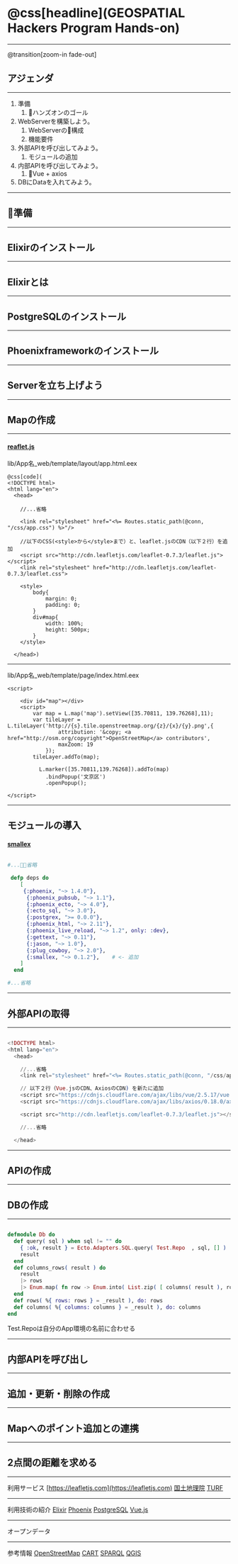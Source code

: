 # @css[headline](GEOSPATIAL Hackers Program Hands-on)

---
@transition[zoom-in fade-out]
## アジェンダ

---
1. 準備 
   1. ハンズオンのゴール
2. WebServerを構築しよう。
   1. WebServerの構成
   2. 機能要件
3. 外部APIを呼び出してみよう。
   1. モジュールの追加
4. 内部APIを呼び出してみよう。
   1. Vue + axios
5. DBにDataを入れてみよう。
---
## 準備

---
## Elixirのインストール

---
## Elixirとは

---
## PostgreSQLのインストール

---
## Phoenixframeworkのインストール

---
## Serverを立ち上げよう

---
## Mapの作成

---

#### [reaflet.js](https://leafletjs.com/)

lib/App名_web/template/layout/app.html.eex

```
@css[code](
<!DOCTYPE html>
<html lang="en">
  <head>

    //...省略

    <link rel="stylesheet" href="<%= Routes.static_path(@conn, "/css/app.css") %>"/>

    //以下のCSS(<style>から</style>まで）と、leaflet.jsのCDN（以下２行）を追加
    <script src="http://cdn.leafletjs.com/leaflet-0.7.3/leaflet.js"></script>
    <link rel="stylesheet" href="http://cdn.leafletjs.com/leaflet-0.7.3/leaflet.css">
    
    <style>
        body{
            margin: 0;
            padding: 0;
        }
        div#map{
            width: 100%;
            height: 500px;
        }
    </style>

  </head>)
```

---

lib/App名_web/template/page/index.html.eex

```
<script>

    <div id="map"></div>
    <script>
        var map = L.map('map').setView([35.70811, 139.76268],11);
        var tileLayer = L.tileLayer('http://{s}.tile.openstreetmap.org/{z}/{x}/{y}.png',{
                attribution: '&copy; <a href="http://osm.org/copyright">OpenStreetMap</a> contributors',
                maxZoom: 19
            });
        tileLayer.addTo(map);

          L.marker([35.70811,139.76268]).addTo(map)
            .bindPopup('文京区')
            .openPopup();

</script>

```

---
## モジュールの導入
#### [smallex](https://hex.pm/packages/smallex)

```mix.exs

#...省略

 defp deps do
    [
     {:phoenix, "~> 1.4.0"},
      {:phoenix_pubsub, "~> 1.1"},
      {:phoenix_ecto, "~> 4.0"},
      {:ecto_sql, "~> 3.0"},
      {:postgrex, ">= 0.0.0"},
      {:phoenix_html, "~> 2.11"},
      {:phoenix_live_reload, "~> 1.2", only: :dev},
      {:gettext, "~> 0.11"},
      {:jason, "~> 1.0"},
      {:plug_cowboy, "~> 2.0"},
      {:smallex, "~> 0.1.2"},    # <- 追加
    ]
  end

#...省略


```


---
## 外部APIの取得

---

```lib/App名_web/template/layout/app.html.eex

<!DOCTYPE html>
<html lang="en">
  <head>

    //...省略
    <link rel="stylesheet" href="<%= Routes.static_path(@conn, "/css/app.css") %>"/>

    // 以下２行（Vue.jsのCDN、AxiosのCDN) を新たに追加
    <script src="https://cdnjs.cloudflare.com/ajax/libs/vue/2.5.17/vue.min.js"></script>
    <script src="https://cdnjs.cloudflare.com/ajax/libs/axios/0.18.0/axios.min.js"></script>     

    <script src="http://cdn.leafletjs.com/leaflet-0.7.3/leaflet.js"></script>

    //...省略

  </head>

```

---

## APIの作成

---
## DBの作成

---


```lib/util/db.ex

defmodule Db do
  def query( sql ) when sql != "" do
    { :ok, result } = Ecto.Adapters.SQL.query( Test.Repo  , sql, [] )
    result
  end
  def columns_rows( result ) do
    result
    |> rows
    |> Enum.map( fn row -> Enum.into( List.zip( [ columns( result ), row ] ), %{} ) end )
  end
  def rows( %{ rows: rows } = _result ), do: rows
  def columns( %{ columns: columns } = _result ), do: columns
end

```
Test.Repoは自分のApp環境の名前に合わせる

---
## 内部APIを呼び出し

---
## 追加・更新・削除の作成

---
## Mapへのポイント追加との連携

---
## 2点間の距離を求める

---
利用サービス
[https://leafletjs.com](https://leafletjs.com)
[国土地理院](https://maps.gsi.go.jp)
[TURF](http://turfjs.org/getting-started/)

---
利用技術の紹介
[Elixir](https://elixir-lang.org/)
[Phoenix](https://phoenixframework.org/)
[PostgreSQL](https://www.postgresql.org/)
[Vue.js](https://jp.vuejs.org/index.html)

---
オープンデータ

---
参考情報
[OpenStreetMap](https://openstreetmap.jp)
[CART](https://carto.com/)
[SPARQL](https://www.slideshare.net/uedayou/web-apisparql)
[QGIS](https://www.qgis.org/)